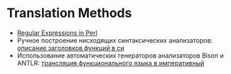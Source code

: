 # Translation Methods

+ [Regular Expressions in Perl](regular-expressions)
+ Ручное построение нисходящих синтаксических анализаторов: [описание заголовков функций в си](c-function-header)
+ Использование автоматических генераторов анализаторов Bison и ANTLR: [трансляция функционального языка в императивный](functional2imperative)
